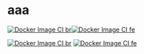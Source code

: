 # aaa
[![Docker Image CI br](https://github.com/niap123/aaa/actions/workflows/docker-image-br.yml/badge.svg)](https://github.com/niap123/aaa/actions/workflows/docker-image-br.yml)[![Docker Image CI fe](https://github.com/niap123/aaa/actions/workflows/docker-image-fe.yml/badge.svg)](https://github.com/niap123/aaa/actions/workflows/docker-image-fe.yml)


[![Docker Image CI br](https://github.com/niap123/aaa/actions/workflows/docker-image-br.yml/badge.svg?event=push)](https://github.com/niap123/aaa/actions/workflows/docker-image-br.yml)
[![Docker Image CI fe](https://github.com/niap123/aaa/actions/workflows/docker-image-fe.yml/badge.svg?event=push)](https://github.com/niap123/aaa/actions/workflows/docker-image-fe.yml)
